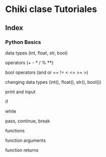 # Chiki clase Tutoriales
## Index

### Python Basics
data types          (int, float, str, bool)

operators           (+ - * / % **)

bool operators      (and or == != < <= >= >)

changing data types (int(), float(), str(), bool())

print and input


if

while

pass, continue, break



functions

function arguments

function returns